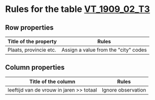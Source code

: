 # Rules for the table [VT_1909_02_T3](https://github.com/cgueret/DataDump/blob/master/xls-marked/VT_1909_02_T3_marked.xls?raw=true)
## Row properties
| Title of the property | Rules |
| --------------------- |:-----:|
| Plaats, provincie etc. | Assign a value from the "city" codes |
## Column properties
| Title of the column | Rules |
| --------------------- |:-----:|
| leeftijd van de vrouw in jaren >> totaal | Ignore observation |

